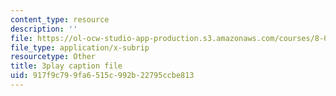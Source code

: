 ```yaml
---
content_type: resource
description: ''
file: https://ol-ocw-studio-app-production.s3.amazonaws.com/courses/8-03sc-physics-iii-vibrations-and-waves-fall-2016/917f9c799fa6515c992b22795ccbe813_QxemLb8-5AA.vtt
file_type: application/x-subrip
resourcetype: Other
title: 3play caption file
uid: 917f9c79-9fa6-515c-992b-22795ccbe813
---
```

